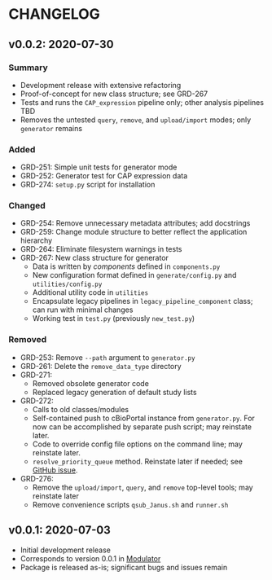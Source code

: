 CHANGELOG
=========

## v0.0.2: 2020-07-30
### Summary
- Development release with extensive refactoring
- Proof-of-concept for new class structure; see GRD-267
- Tests and runs the `CAP_expression` pipeline only; other analysis pipelines TBD
- Removes the untested `query`, `remove`, and `upload/import` modes; only `generator` remains
### Added
- GRD-251: Simple unit tests for generator mode
- GRD-252: Generator test for CAP expression data
- GRD-274: `setup.py` script for installation
### Changed
- GRD-254: Remove unnecessary metadata attributes; add docstrings
- GRD-259: Change module structure to better reflect the application hierarchy
- GRD-264: Eliminate filesystem warnings in tests
- GRD-267: New class structure for generator
  - Data is written by _components_ defined in `components.py`
  - New configuration format defined in `generate/config.py` and `utilities/config.py`
  - Additional utility code in `utilities`
  - Encapsulate legacy pipelines in `legacy_pipeline_component` class; can run with minimal changes
  - Working test in `test.py` (previously `new_test.py`)
### Removed
- GRD-253: Remove `--path` argument to `generator.py`
- GRD-261: Delete the `remove_data_type` directory
- GRD-271:
  - Removed obsolete generator code
  - Replaced legacy generation of default study lists
- GRD-272:
  - Calls to old classes/modules
  - Self-contained push to cBioPortal instance from `generator.py`. For now can be accomplished by separate push script; may reinstate later.
  - Code to override config file options on the command line; may reinstate later.
  - `resolve_priority_queue` method. Reinstate later if needed; see [GitHub issue](https://github.com/oicr-gsi/cbioportal_tools/issues/80).
- GRD-276:
  - Remove the `upload/import`, `query`, and `remove` top-level tools; may reinstate later
  - Remove convenience scripts `qsub_Janus.sh` and `runner.sh`

## v0.0.1: 2020-07-03
- Initial development release
- Corresponds to version 0.0.1 in [Modulator](https://gitlab.oicr.on.ca/ResearchIT/modulator/-/blob/master/code/gsi/70_janus.yaml)
- Package is released as-is; significant bugs and issues remain
